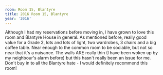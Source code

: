 ```yaml
---
room: Room 15, Blantyre
title: 2016 Room 15, Blantyre
year: '2016'
---
```


Although I had my reservations before moving in, I have grown to love this room and Blantyre House in general. As mentioned before, really good value for a Grade 2, lots and lots of light, two wardrobes, 3 chairs and a big coffee table. Near enough to the common room to be sociable, but not so near that it's a nuisance. The walls ARE really thin (I have been woken up by my neighbour's alarm before) but this hasn't really been an issue for me. Don't buy in to all the Blantyre hate - I would definitely recommend this room!
